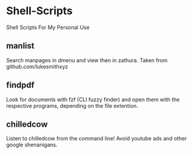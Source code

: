 # Shell-Scripts
Shell Scripts For My Personal Use

## manlist

Search manpages in dmenu and view then in zathura. Taken from github.com/lukesmithxyz

## findpdf

Look for documents with fzf (CLI fuzzy finder) and open them with the respective programs, depending on the file extention.

## chilledcow

Listen to chilledcow from the command line! Avoid youtube ads and other google shenanigans.
